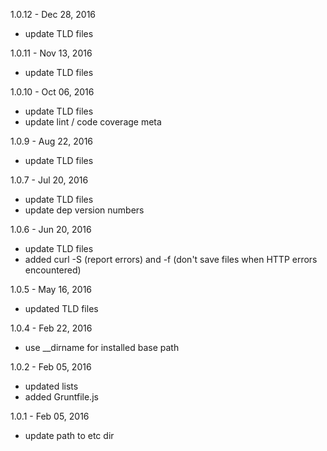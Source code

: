 1.0.12 - Dec 28, 2016

* update TLD files

1.0.11 - Nov 13, 2016

* update TLD files

1.0.10 - Oct 06, 2016

* update TLD files
* update lint / code coverage meta

1.0.9 - Aug 22, 2016

* update TLD files

1.0.7 - Jul 20, 2016

* update TLD files
* update dep version numbers

1.0.6 - Jun 20, 2016

* update TLD files
* added curl -S (report errors) and -f (don't save files when HTTP errors
  encountered)

1.0.5 - May 16, 2016

* updated TLD files

1.0.4 - Feb 22, 2016

* use __dirname for installed base path

1.0.2 - Feb 05, 2016

* updated lists
* added Gruntfile.js

1.0.1 - Feb 05, 2016

* update path to etc dir
